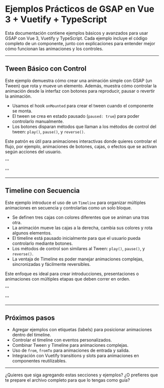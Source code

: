 # Ejemplos Prácticos de GSAP en Vue 3 + Vuetify + TypeScript

Esta documentación contiene ejemplos básicos y avanzados para usar GSAP con Vue 3, Vuetify y TypeScript. Cada ejemplo incluye el código completo de un componente, junto con explicaciones para entender mejor cómo funcionan las animaciones y los controles.

---

## Tween Básico con Control

Este ejemplo demuestra cómo crear una animación simple con GSAP (un Tween) que rota y mueve un elemento. Además, muestra cómo controlar la animación desde la interfaz con botones para reproducir, pausar o revertir la animación.

- Usamos el hook `onMounted` para crear el tween cuando el componente se monta.
- El tween se crea en estado pausado (`paused: true`) para poder controlarlo manualmente.
- Los botones disparan métodos que llaman a los métodos de control del tween: `play()`, `pause()`, y `reverse()`.

Este patrón es útil para animaciones interactivas donde quieres controlar el flujo, por ejemplo, animaciones de botones, cajas, o efectos que se activan según acciones del usuario.

'''
<template>
<v-container class="d-flex flex-column align-center justify-center" style="height: 400px;">
<div ref="box" class="box" style="width: 100px; height: 100px; background-color: #4caf50; margin-bottom: 20px;"></div>

    <v-row class="mb-6" justify="center" align="center" dense>
      <v-btn class="mx-2" color="primary" @click="playTween">Play Tween</v-btn>
      <v-btn class="mx-2" color="secondary" @click="pauseTween">Pause Tween</v-btn>
      <v-btn class="mx-2" color="error" @click="reverseTween">Reverse Tween</v-btn>
    </v-row>

  </v-container>
</template>

<script lang="ts" setup>
import { ref, onMounted } from 'vue'
import { gsap, Tween } from 'gsap'

const box = ref<HTMLDivElement | null>(null)
let tween: Tween | null = null

onMounted(() => {
  if (box.value) {
    tween = gsap.to(box.value, {
      rotation: 360,
      x: 200,
      duration: 3,
      paused: true,
      ease: 'power1.inOut'
    })
  }
})

function playTween() {
  tween?.play()
}

function pauseTween() {
  tween?.pause()
}

function reverseTween() {
  tween?.reverse()
}
</script>

<style scoped>
.box {
  border-radius: 8px;
}
</style>

'''

---

## Timeline con Secuencia

Este ejemplo introduce el uso de un `Timeline` para organizar múltiples animaciones en secuencia y controlarlas como un solo bloque.

- Se definen tres cajas con colores diferentes que se animan una tras otra.
- La animación mueve las cajas a la derecha, cambia sus colores y rota algunos elementos.
- El timeline está pausado inicialmente para que el usuario pueda controlarlo mediante botones.
- Los métodos de control son similares al Tween: `play()`, `pause()`, y `reverse()`.
- La ventaja de Timeline es poder manejar animaciones complejas, sincronizadas y fácilmente reversibles.

Este enfoque es ideal para crear introducciones, presentaciones o animaciones con múltiples etapas que deben correr en orden.

'''
<template>
<v-container class="d-flex flex-column align-center justify-center" style="height: 400px;">
<v-row class="mb-4" justify="center" align="center" dense>
<div ref="greenBox" class="color-box green"></div>
<div ref="blueBox" class="color-box blue"></div>
<div ref="orangeBox" class="color-box orange"></div>
</v-row>

    <v-row justify="center" align="center" dense>
      <v-btn class="mx-2" color="primary" @click="playTimeline">Play Timeline</v-btn>
      <v-btn class="mx-2" color="secondary" @click="pauseTimeline">Pause Timeline</v-btn>
      <v-btn class="mx-2" color="error" @click="reverseTimeline">Reverse Timeline</v-btn>
    </v-row>

  </v-container>
</template>

<script lang="ts" setup>
import { ref, onMounted } from 'vue'
import { gsap, Timeline } from 'gsap'

const greenBox = ref<HTMLDivElement | null>(null)
const blueBox = ref<HTMLDivElement | null>(null)
const orangeBox = ref<HTMLDivElement | null>(null)
let timeline: Timeline | null = null

onMounted(() => {
  if (greenBox.value && blueBox.value && orangeBox.value) {
    timeline = gsap.timeline({ paused: true })
    timeline.to(greenBox.value, { duration: 1, x: 300, backgroundColor: '#1b5e20' })
      .to(blueBox.value, { duration: 1.5, x: 300, rotation: 180, backgroundColor: '#0d47a1' })
      .to(orangeBox.value, { duration: 1, x: 300, rotation: 360, backgroundColor: '#ef6c00' })
  }
})

function playTimeline() {
  timeline?.play()
}

function pauseTimeline() {
  timeline?.pause()
}

function reverseTimeline() {
  timeline?.reverse()
}
</script>

<style scoped>
.color-box {
  width: 80px;
  height: 80px;
  margin: 0 10px;
  border-radius: 8px;
}

.green {
  background-color: #4caf50;
}

.blue {
  background-color: #2196f3;
}

.orange {
  background-color: #ff9800;
}
</style>

'''

---

## Próximos pasos

- Agregar ejemplos con etiquetas (labels) para posicionar animaciones dentro del timeline.
- Controlar el timeline con eventos personalizados.
- Combinar Tween y Timeline para animaciones complejas.
- Uso de `from`, `fromTo` para animaciones de entrada y salida.
- Integración con Vuetify transitions y slots para animaciones en componentes reutilizables.

---

¿Quieres que siga agregando estas secciones y ejemplos?
¿O prefieres que te prepare el archivo completo para que lo tengas como guía?
